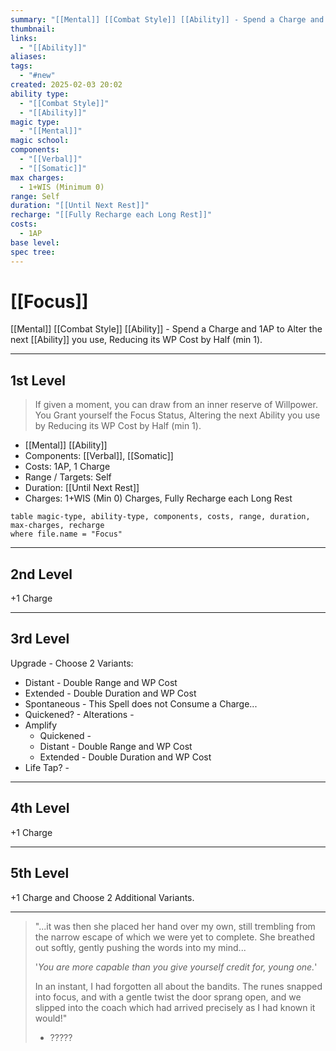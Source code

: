 ```yaml
---
summary: "[[Mental]] [[Combat Style]] [[Ability]] - Spend a Charge and 1AP to Alter the next [[Spell]] you [[Cast]], reducing its WP Cost by Half (min 1)."
thumbnail: 
links:
  - "[[Ability]]"
aliases: 
tags:
  - "#new"
created: 2025-02-03 20:02
ability type:
  - "[[Combat Style]]"
  - "[[Ability]]"
magic type:
  - "[[Mental]]"
magic school: 
components:
  - "[[Verbal]]"
  - "[[Somatic]]"
max charges:
  - 1+WIS (Minimum 0)
range: Self
duration: "[[Until Next Rest]]"
recharge: "[[Fully Recharge each Long Rest]]"
costs:
  - 1AP
base level: 
spec tree:
---
```

# [[Focus]]
[[Mental]] [[Combat Style]] [[Ability]] - Spend a Charge and 1AP to Alter the next [[Ability]] you use, Reducing its WP Cost by Half (min 1).

---
## 1st Level
>If given a moment, you can draw from an inner reserve of Willpower. You Grant yourself the Focus Status, Altering the next Ability you use by Reducing its WP Cost by Half (min 1).
- [[Mental]] [[Ability]]
- Components: [[Verbal]], [[Somatic]]
- Costs: 1AP, 1 Charge
- Range / Targets: Self
- Duration: [[Until Next Rest]]
- Charges: 1+WIS (Min 0) Charges, Fully Recharge each Long Rest

```dataview
table magic-type, ability-type, components, costs, range, duration, max-charges, recharge
where file.name = "Focus"

```

---
## 2nd Level
+1 Charge

---
## 3rd Level
Upgrade - Choose 2 Variants:
- Distant - Double Range and WP Cost
- Extended - Double Duration and WP Cost
- Spontaneous - This Spell does not Consume a Charge...
- Quickened? - 
Alterations -
- Amplify
	- Quickened - 
	- Distant - Double Range and WP Cost
	- Extended - Double Duration and WP Cost
- Life Tap? - 
---
## 4th Level
+1 Charge

---
## 5th Level
+1 Charge and Choose 2 Additional Variants.

---

>"...it was then she placed her hand over my own, still trembling from the narrow escape of which we were yet to complete. She breathed out softly, gently pushing the words into my mind...
>
>'*You are more capable than you give yourself credit for, young one.*'
>
>In an instant, I had forgotten all about the bandits. The runes snapped into focus, and with a gentle twist the door sprang open, and we slipped into the coach which had arrived precisely as I had known it would!"
>- ?????


